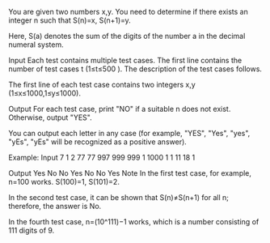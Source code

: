 You are given two numbers x,y. You need to determine if there exists an integer n such that S(n)=x, S(n+1)=y.

Here, S(a) denotes the sum of the digits of the number a in the decimal numeral system.

Input Each test contains multiple test cases. The first line contains the number of test cases t  (1≤t≤500 ). The description of the test cases follows.

The first line of each test case contains two integers x,y (1≤x≤1000,1≤y≤1000).

Output
For each test case, print "NO" if a suitable n does not exist. Otherwise, output "YES".

You can output each letter in any case (for example, "YES", "Yes", "yes", "yEs", "yEs" will be recognized as a positive answer).

Example:
Input
7
1 2
77 77
997 999
999 1
1000 1
1 11
18 1

Output
Yes
No
No
Yes
No
No
Yes
Note
In the first test case, for example, n=100 works. S(100)=1, S(101)=2.

In the second test case, it can be shown that S(n)≠S(n+1) for all n; therefore, the answer is No.

In the fourth test case, n=(10^111)−1 works, which is a number consisting of 111 digits of 9.